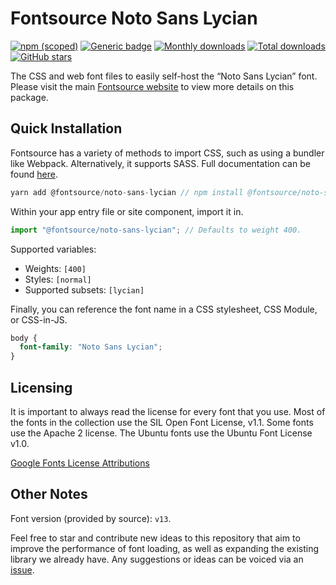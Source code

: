 # Fontsource Noto Sans Lycian

[![npm (scoped)](https://img.shields.io/npm/v/@fontsource/noto-sans-lycian?color=brightgreen)](https://www.npmjs.com/package/@fontsource/noto-sans-lycian) [![Generic badge](https://img.shields.io/badge/fontsource-passing-brightgreen)](https://github.com/fontsource/fontsource) [![Monthly downloads](https://badgen.net/npm/dm/@fontsource/noto-sans-lycian)](https://github.com/fontsource/fontsource) [![Total downloads](https://badgen.net/npm/dt/@fontsource/noto-sans-lycian)](https://github.com/fontsource/fontsource) [![GitHub stars](https://img.shields.io/github/stars/fontsource/fontsource.svg?style=social&label=Star)](https://github.com/fontsource/fontsource/stargazers)

The CSS and web font files to easily self-host the “Noto Sans Lycian” font. Please visit the main [Fontsource website](https://fontsource.org/fonts/noto-sans-lycian) to view more details on this package.

## Quick Installation

Fontsource has a variety of methods to import CSS, such as using a bundler like Webpack. Alternatively, it supports SASS. Full documentation can be found [here](https://fontsource.org/docs/introduction).

```javascript
yarn add @fontsource/noto-sans-lycian // npm install @fontsource/noto-sans-lycian
```

Within your app entry file or site component, import it in.

```javascript
import "@fontsource/noto-sans-lycian"; // Defaults to weight 400.
```

Supported variables:

- Weights: `[400]`
- Styles: `[normal]`
- Supported subsets: `[lycian]`

Finally, you can reference the font name in a CSS stylesheet, CSS Module, or CSS-in-JS.

```css
body {
  font-family: "Noto Sans Lycian";
}
```

## Licensing

It is important to always read the license for every font that you use.
Most of the fonts in the collection use the SIL Open Font License, v1.1. Some fonts use the Apache 2 license. The Ubuntu fonts use the Ubuntu Font License v1.0.

[Google Fonts License Attributions](https://fonts.google.com/attribution)

## Other Notes

Font version (provided by source): `v13`.

Feel free to star and contribute new ideas to this repository that aim to improve the performance of font loading, as well as expanding the existing library we already have. Any suggestions or ideas can be voiced via an [issue](https://github.com/fontsource/fontsource/issues).
